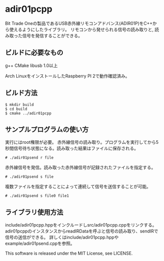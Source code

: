# adir01pcpp
Bit Trade Oneの製品であるUSB赤外線リモコンアドバンス(ADIR01P)をC++から使えるようにしたライブラリ。
リモコンから発せられる信号の読み取りと, 読み取った信号を発信することができる。

## ビルドに必要なもの
g++
CMake
libusb 1.0以上

Arch LinuxをインストールしたRaspberry PI 2で動作確認済み。

## ビルド方法
```console
$ mkdir build
$ cd build
$ cmake ../adir01pcpp
```

## サンプルプログラムの使い方
実行にはroot権限が必要。
赤外線信号の読み取り。プログラムを実行してから5秒間信号待ち状態になる。読み取った結果はファイルに保存される。
```console
# ./adir01psend r file
```

赤外線信号を発信。読み取った赤外線信号が記録されたファイルを指定する。
```console
# ./adir01psend s file
```

複数ファイルを指定することによって連続して信号を送信することが可能。
```console
# ./adir01psend s file0 file1
```

## ライブラリ使用方法
include/adir01pcpp.hppをインクルードしsrc/adir01pcpp.cppをリンクする。
adir01pcppのインスタンスからreadIRDataを呼ぶと信号の読み取り、sendIRで信号の送信ができる。
詳しくはinclude/adir01pcpp.hppやexample/adir01psend.cppを参照。

This software is released under the MIT License, see LICENSE.

